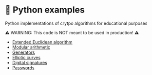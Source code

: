 # 🐍 Python examples

Python implementations of crytpo algorithms for educational purposes

⚠️ WARNING: This code is NOT meant to be used in production! ⚠️

- [Extended Euclidean algorithm](./extended_euclidean_algorithm.py)
- [Modular arithmetic](./modular.py)
- [Generators](./generators.py)
- [Elliptic curves](./elliptic_curve.py)
- [Digital signatures](./digital_signatures.py)
- [Passwords](./password.py)
